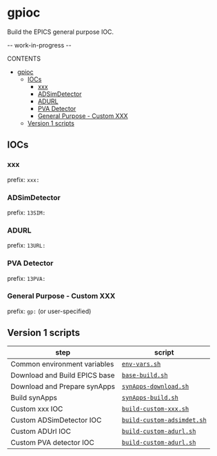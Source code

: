 # gpioc

Build the EPICS general purpose IOC.

-- work-in-progress --

CONTENTS

- [gpioc](#gpioc)
  - [IOCs](#iocs)
    - [xxx](#xxx)
    - [ADSimDetector](#adsimdetector)
    - [ADURL](#adurl)
    - [PVA Detector](#pva-detector)
    - [General Purpose - Custom XXX](#general-purpose---custom-xxx)
  - [Version 1 scripts](#version-1-scripts)

## IOCs

### xxx

prefix: `xxx:`

### ADSimDetector

prefix: `13SIM:`

### ADURL

prefix: `13URL:`

### PVA Detector

prefix: `13PVA:`

### General Purpose - Custom XXX

prefix: `gp:` (or user-specified)

## Version 1 scripts

step | script
---- | ------
Common environment variables | [`env-vars.sh`](./v1.0/env-vars.sh)
Download and Build EPICS base | [`base-build.sh`](./v1.0/base-build.sh)
Download and Prepare synApps | [`synApps-download.sh`](./v1.0/synApps-download.sh)
Build synApps | [`synApps-build.sh`](./v1.0/synApps-build.sh)
Custom xxx IOC | [`build-custom-xxx.sh`](./v1.0/build-custom-xxx.sh)
Custom ADSimDetector IOC | [`build-custom-adsimdet.sh`](./v1.0/custom-adsimdet-build.sh)
Custom ADUrl IOC | [`build-custom-adurl.sh`](./v1.0/custom-adurl-build.sh)
Custom PVA detector IOC | [`build-custom-adurl.sh`](./v1.0/custom-adurl-build.sh)
